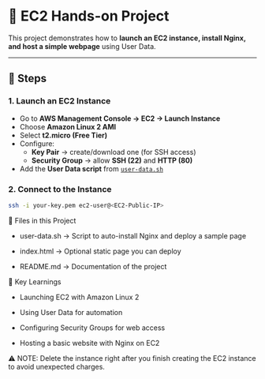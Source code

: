 # 🚀 EC2 Hands-on Project

This project demonstrates how to **launch an EC2 instance, install Nginx, and host a simple webpage** using User Data.

---

## 📝 Steps

### 1. Launch an EC2 Instance
- Go to **AWS Management Console → EC2 → Launch Instance**
- Choose **Amazon Linux 2 AMI**
- Select **t2.micro (Free Tier)**
- Configure:
  - **Key Pair** → create/download one (for SSH access)
  - **Security Group** → allow **SSH (22)** and **HTTP (80)**
- Add the **User Data script** from [`user-data.sh`](./user-data.sh)

### 2. Connect to the Instance
```bash
ssh -i your-key.pem ec2-user@<EC2-Public-IP>
```


📂 Files in this Project

- user-data.sh → Script to auto-install Nginx and deploy a sample page

- index.html → Optional static page you can deploy

- README.md → Documentation of the project

🎯 Key Learnings

- Launching EC2 with Amazon Linux 2

- Using User Data for automation

- Configuring Security Groups for web access

- Hosting a basic website with Nginx on EC2

⚠️ NOTE: Delete the instance right after you finish creating the EC2 instance to avoid unexpected charges.
